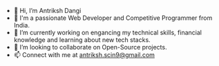 - 👋 Hi, I’m Antriksh Dangi
- 👀 I'm a passionate Web Developer and Competitive Programmer from India.
- 🌱 I’m currently working on engancing my technical skills, financial knowledge and learning about new tech stacks.
- 💞️ I’m looking to collaborate on Open-Source projects.
- 📫 Connect with me at antriksh.scin9@gmail.com

<!---
antriksh-9/antriksh-9 is a ✨ special ✨ repository because its `README.md` (this file) appears on your GitHub profile.
You can click the Preview link to take a look at your changes.
--->
